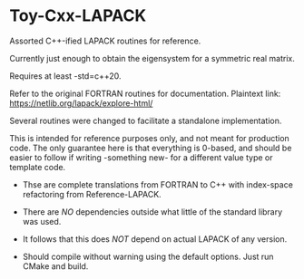 # Toy-Cxx-LAPACK
Assorted C++-ified LAPACK routines for reference.

Currently just enough to obtain the eigensystem for a symmetric real matrix.

Requires at least -std=c++20.
 
Refer to the original FORTRAN routines for documentation.
Plaintext link: https://netlib.org/lapack/explore-html/

Several routines were changed to facilitate a standalone implementation.

This is intended for reference purposes only, and not meant for production code.
The only guarantee here is that everything is 0-based, and should be easier to follow if writing -something new- for a different value type or template code.

* Thse are complete translations from FORTRAN to C++ with index-space refactoring from Reference-LAPACK.

* There are _NO_ dependencies outside what little of the standard library was used.
* It follows that this does _NOT_ depend on actual LAPACK of any version.
 
* Should compile without warning using the default options. Just run CMake and build.
